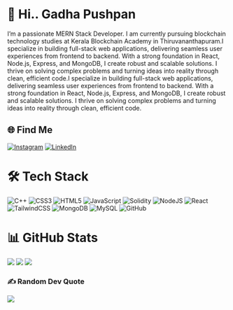 # 💫 Hi.. Gadha Pushpan
I’m a passionate MERN Stack Developer. I am currently pursuing blockchain technology studies at Kerala Blockchain Academy in Thiruvananthapuram.I specialize in building full-stack web applications, delivering seamless user experiences from frontend to backend. With a strong foundation in React, Node.js, Express, and MongoDB, I create robust and scalable solutions. I thrive on solving complex problems and turning ideas into reality through clean, efficient code.I specialize in building full-stack web applications, delivering seamless user experiences from frontend to backend. With a strong foundation in React, Node.js, Express, and MongoDB, I create robust and scalable solutions. I thrive on solving complex problems and turning ideas into reality through clean, efficient code.


## 🌐 Find Me 
[![Instagram](https://img.shields.io/badge/Instagram-%23E4405F.svg?logo=Instagram&logoColor=white)](https://instagram.com/krishna_._gadha) [![LinkedIn](https://img.shields.io/badge/LinkedIn-%230077B5.svg?logo=linkedin&logoColor=white)](https://linkedin.com/in/gadha-pushpan-3b1723285) 

# 🛠️ Tech Stack
![C++](https://img.shields.io/badge/c++-%2300599C.svg?style=for-the-badge&logo=c%2B%2B&logoColor=white) ![CSS3](https://img.shields.io/badge/css3-%231572B6.svg?style=for-the-badge&logo=css3&logoColor=white) ![HTML5](https://img.shields.io/badge/html5-%23E34F26.svg?style=for-the-badge&logo=html5&logoColor=white) ![JavaScript](https://img.shields.io/badge/javascript-%23323330.svg?style=for-the-badge&logo=javascript&logoColor=%23F7DF1E) ![Solidity](https://img.shields.io/badge/Solidity-%23363636.svg?style=for-the-badge&logo=solidity&logoColor=white) ![NodeJS](https://img.shields.io/badge/node.js-6DA55F?style=for-the-badge&logo=node.js&logoColor=white) ![React](https://img.shields.io/badge/react-%2320232a.svg?style=for-the-badge&logo=react&logoColor=%2361DAFB) ![TailwindCSS](https://img.shields.io/badge/tailwindcss-%2338B2AC.svg?style=for-the-badge&logo=tailwind-css&logoColor=white) ![MongoDB](https://img.shields.io/badge/MongoDB-%234ea94b.svg?style=for-the-badge&logo=mongodb&logoColor=white) ![MySQL](https://img.shields.io/badge/mysql-4479A1.svg?style=for-the-badge&logo=mysql&logoColor=white) ![GitHub](https://img.shields.io/badge/github-%23121011.svg?style=for-the-badge&logo=github&logoColor=white)
# 📊 GitHub Stats
![](https://github-readme-stats.vercel.app/api?username=Gadha777&theme=dark&hide_border=false&include_all_commits=false&count_private=false)
![](https://github-readme-streak-stats.herokuapp.com/?user=Gadha777&theme=dark&hide_border=false)
![](https://github-readme-stats.vercel.app/api/top-langs/?username=Gadha777&theme=dark&hide_border=false&include_all_commits=false&count_private=false&layout=compact)

### ✍️ Random Dev Quote
![](https://quotes-github-readme.vercel.app/api?type=vetical&theme=radical)

<!-- Proudly created with GPRM ( https://gprm.itsvg.in ) -->
